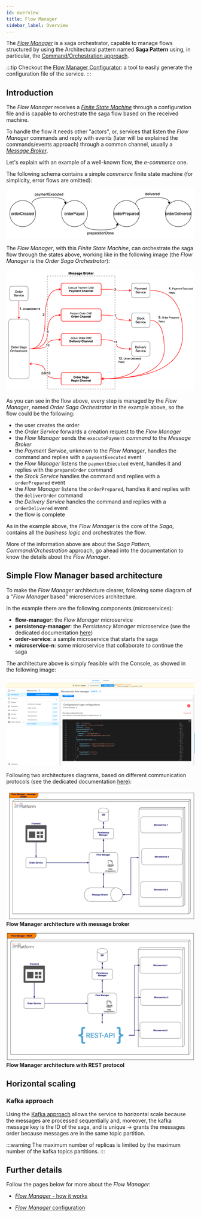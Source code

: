 ```yaml
---
id: overview
title: Flow Manager
sidebar_label: Overview
---
```




The [_Flow Manager_](https://blog.mia-platform.eu/en/flow-manager-the-saga-orchestrator-of-mia-platform) is a saga orchestrator, capable to manage flows structured by using the Architectural pattern named **Saga Pattern** using, in particular, the [Command/Orchestration approach](https://blog.mia-platform.eu/en/saga-pattern-how-to-manage-distributed-transactions-with-microservices).

:::tip
Checkout the [Flow Manager Configurator](/products/console/api-console/api-design/flow-manager-configurator/overview.md): a tool to easily generate the configuration file of the service.
:::

## Introduction

The _Flow Manager_ receives a [_Finite State Machine_](https://brilliant.org/wiki/finite-state-machines/) through a configuration file and is capable to orchestrate the saga flow based on the received machine.

To handle the flow it needs other "actors", or, services that listen the _Flow Manager_ commands and reply with events (later will be explained the commands/events approach) through a common channel, usually a [_Message Broker_](https://www.ibm.com/cloud/learn/message-brokers).

Let's explain with an example of a well-known flow, the _e-commerce_ one.

The following schema contains a simple _commerce_ finite state machine (for simplicity, error flows are omitted):

![alt_image](img/sample-finite-state-machine.png)

The _Flow Manager_, with this _Finite State Machine_, can orchestrate the saga flow through the states above, working like in the following image (the _Flow Manager_ is the _Order Saga Orchestrator_):

![alt_image](img/e-commerce-sample-flow-with-orchestrator.png)

As you can see in the flow above, every step is managed by the _Flow Manager_, named _Order Saga Orchestrator_ in the example above, so the flow could be the following:

- the user creates the order
- the _Order Service_ forwards a creation request to the _Flow Manager_
- the _Flow Manager_ sends the `executePayment` _command_ to the _Message Broker_
- the _Payment Service_, unknown to the _Flow Manager_, handles the command and replies with a `paymentExecuted` event
- the _Flow Manager_ listens the `paymentExecuted` event, handles it and replies with the `prepareOrder` command
- the _Stock Service_ handles the command and replies with a `orderPrepared` event
- the _Flow Manager_ listens the `orderPrepared`, handles it and replies with the `deliverOrder` command
- the _Delivery Service_ handles the command and replies with a `orderDelivered` event
- the flow is complete

As in the example above, the _Flow Manager_ is the core of the _Saga_, contains all the _business logic_ and orchestrates the flow.

More of the information above are about the _Saga Pattern_, _Command/Orchestration_ approach, go ahead into the documentation to know the details about the _Flow Manager_.

## Simple Flow Manager based architecture

To make the _Flow Manager_ architecture clearer, following some diagram of a "_Flow Manager_ based" microservices architecture.

In the example there are the following components (microservices):

- **flow-manager**: the _Flow Manager_ microservice
- **persistency-manager**: the _Persistency Manager_ microservice (see the dedicated documentation [here](/runtime-components/plugins/flow-manager-service/20_how_it_works.md#the-persistency-manager))
- **order-service**: a sample microservice that starts the saga
- **microservice-n**: some microservice that collaborate to continue the saga

The architecture above is simply feasible with the Console, as showed in the following image:

![alt_image](img/flow-manager-architecture-dev-console.png)

Following two architectures diagrams, based on different communication protocols (see the dedicated documentation [here](/runtime-components/plugins/flow-manager-service/30_configuration.md#communication-protocols)):

![alt_image](img/Flow-Manager-generic-message-broker.png)
**Flow Manager architecture with message broker**

![alt_image](img/Flow-Manager-generic-REST.png)
**Flow Manager architecture with REST protocol**

## Horizontal scaling

### Kafka approach

Using the [Kafka approach](/runtime-components/plugins/flow-manager-service/30_configuration.md#kafka-communication-protocol) allows the service to horizontal scale because the messages are processed sequentially and, moreover, the kafka message key is the ID of the saga, and is unique &rarr; grants the messages order because messages are in the same topic partition.

:::warning
The maximum number of replicas is limited by the maximum number of the kafka topics partitions.
:::

## Further details

Follow the pages below for more about the _Flow Manager_:

- [_Flow Manager_ - how it works](/runtime-components/plugins/flow-manager-service/20_how_it_works.md)

- [_Flow Manager_ configuration](/runtime-components/plugins/flow-manager-service/30_configuration.md)

